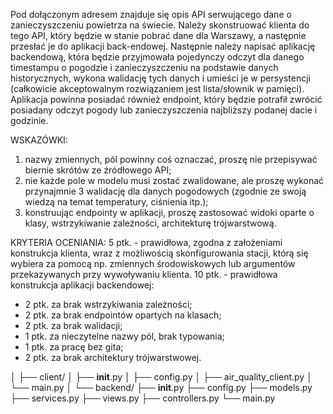 Pod dołączonym adresem znajduje się opis API serwującego dane o zanieczyszczeniu powietrza na świecie. Należy skonstruować klienta do tego API, który będzie w stanie pobrać dane dla Warszawy, a następnie przesłać je do aplikacji back-endowej. Następnie należy napisać aplikację backendową, która będzie przyjmowała pojedynczy odczyt dla danego timestampu o pogodzie i zanieczyszczeniu na podstawie danych historycznych, wykona walidację tych danych i umieści je w persystencji (całkowicie akceptowalnym rozwiązaniem jest lista/słownik w pamięci). Aplikacja powinna posiadać również endpoint, który będzie potrafił zwrócić posiadany odczyt pogody lub zanieczyszczenia najbliższy podanej dacie i godzinie.

WSKAZÓWKI:

1. nazwy zmiennych, pól powinny coś oznaczać, proszę nie przepisywać biernie skrótów ze źródłowego API;
2. nie każde pole w modelu musi zostać zwalidowane, ale proszę wykonać przynajmnie 3 walidację dla danych pogodowych (zgodnie ze swoją wiedzą na temat temperatury, ciśnienia itp.);
3. konstruując endpointy w aplikacji, proszę zastosować widoki oparte o klasy, wstrzykiwanie zależności, architekturę trójwarstwową.

KRYTERIA OCENIANIA:
5 ptk. - prawidłowa, zgodna z założeniami konstrukcja klienta, wraz z możliwością skonfigurowania stacji, którą się wybiera za pomocą np. zmiennych środowiskowych lub argumentów przekazywanych przy wywoływaniu klienta.
10 ptk. - prawidłowa konstrukcja aplikacji backendowej:

- 2 ptk. za brak wstrzykiwania zależności;
- 2 ptk. za brak endpointów opartych na klasach;
- 2 ptk. za brak walidacji;
- 1 ptk. za nieczytelne nazwy pól, brak typowania;
- 1 ptk. za pracę bez gita;
- 2 ptk. za brak architektury trójwarstwowej.

│
├── client/
│ ├── **init**.py
│ ├── config.py
│ ├── air_quality_client.py
│ └── main.py
│
└── backend/
├── **init**.py
├── config.py
├── models.py
├── services.py
├── views.py
├── controllers.py
└── main.py

